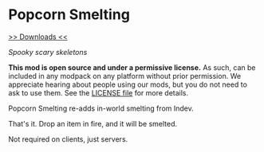 # Popcorn Smelting

[>> Downloads <<](https://minecraft.curseforge.com/projects/popcorn-smelting)

*Spooky scary skeletons*

**This mod is open source and under a permissive license.**
As such, can be included in any modpack on any platform without prior
permission. We appreciate hearing about people using our mods, but you do not
need to ask to use them. See the [LICENSE file](LICENSE) for more details.


Popcorn Smelting re-adds in-world smelting from Indev.

 

That's it. Drop an item in fire, and it will be smelted.

Not required on clients, just servers.

